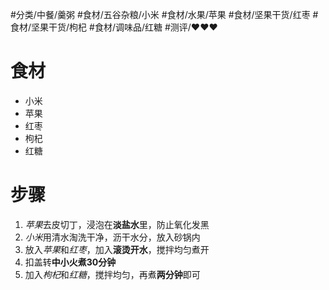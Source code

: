 #分类/中餐/羹粥 #食材/五谷杂粮/小米 #食材/水果/苹果 #食材/坚果干货/红枣 #食材/坚果干货/枸杞 #食材/调味品/红糖 #测评/❤️❤️❤️

# 食材
- 小米
- 苹果
- 红枣
- 枸杞
- 红糖

# 步骤
1. *苹果*去皮切丁，浸泡在**淡盐水**里，防止氧化发黑
2. *小米*用清水淘洗干净，沥干水分，放入砂锅内
3. 放入*苹果*和*红枣*，加入**滚烫开水**，搅拌均匀煮开
4. 扣盖转**中小火煮30分钟**
5. 加入*枸杞*和*红糖*，搅拌均匀，再煮**两分钟**即可
